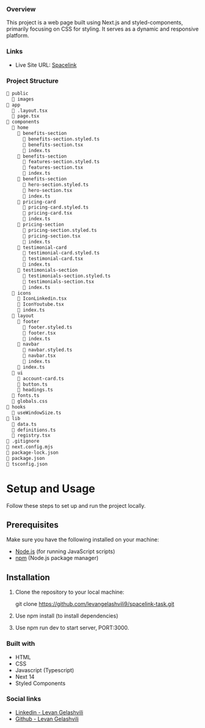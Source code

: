 ### Overview

This project is a web page built using Next.js and styled-components, primarily focusing on CSS for styling. It serves as a dynamic and responsive platform.

### Links

- Live Site URL: [Spacelink](https://spacelink-task.vercel.app/)

### Project Structure

```bash
📁 public
  📁 images
📁 app
  📄 .layout.tsx
  📄 page.tsx
📁 components
  📁 home
    📁 benefits-section
      📄 benefits-section.styled.ts
      📄 benefits-section.tsx
      📄 index.ts
    📁 benefits-section
      📄 features-section.styled.ts
      📄 features-section.tsx
      📄 index.ts
    📁 benefits-section
      📄 hero-section.styled.ts
      📄 hero-section.tsx
      📄 index.ts
    📁 pricing-card
      📄 pricing-card.styled.ts
      📄 pricing-card.tsx
      📄 index.ts
    📁 pricing-section
      📄 pricing-section.styled.ts
      📄 pricing-section.tsx
      📄 index.ts
    📁 testimonial-card
      📄 testimonial-card.styled.ts
      📄 testimonial-card.tsx
      📄 index.ts
    📁 testimonials-section
      📄 testimonials-section.styled.ts
      📄 testimonials-section.tsx
      📄 index.ts
  📁 icons
    📄 IconLinkedin.tsx
    📄 IconYoutube.tsx
    📄 index.ts
  📁 layout
    📁 footer
      📄 footer.styled.ts
      📄 footer.tsx
      📄 index.ts
    📁 navbar
      📄 navbar.styled.ts
      📄 navbar.tsx
      📄 index.ts
    📄 index.ts
  📁 ui
    📄 account-card.ts
    📄 button.ts
    📄 headings.ts
  📄 fonts.ts
  📄 globals.css
📁 hooks
  📄 useWindowSize.ts
📁 lib
  📄 data.ts
  📄 definitions.ts
  📄 registry.tsx
📄 .gitignore
📄 next.config.mjs
📄 package-lock.json
📄 package.json
📄 tsconfig.json
```

# Setup and Usage

Follow these steps to set up and run the project locally.

## Prerequisites

Make sure you have the following installed on your machine:

- [Node.js](https://nodejs.org/) (for running JavaScript scripts)
- [npm](https://www.npmjs.com/) (Node.js package manager)

## Installation

1. Clone the repository to your local machine:

   git clone https://github.com/levangelashvili9/spacelink-task.git

2. Use npm install (to install dependencies)

3. Use npm run dev to start server, PORT:3000.

### Built with

- HTML
- CSS
- Javascript (Typescript)
- Next 14
- Styled Components

### Social links

- [Linkedin - Levan Gelashvili](https://www.linkedin.com/in/levan-gelashvili-669327227/)
- [Github - Levan Gelashvili](https://github.com/levangelashvili9)
